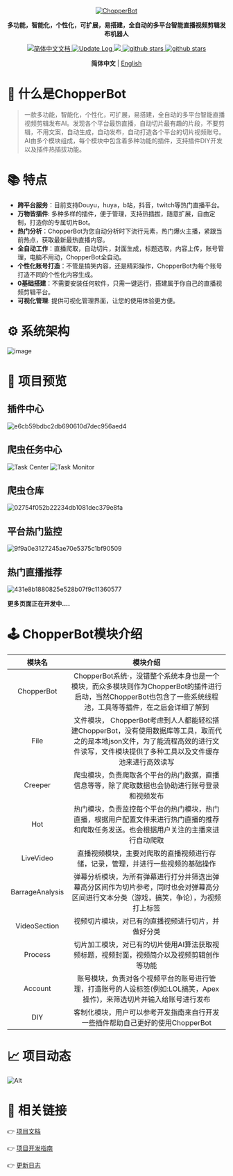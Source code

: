
<p align="center">
  <a href="https://github.com/969025903/ChopperBot">
   <img alt="ChopperBot" src="https://github.com/twj666/ChopperBot-Doc/blob/master/img/logo.png?raw=true">
  </a>
</p>

<p align="center">
  <strong>多功能，智能化，个性化，可扩展，易搭建，全自动的多平台智能直播视频剪辑发布机器人</strong>
</p>

<p align="center">
  <a href="https://969025903.github.io/ChopperBot-Doc/">
    <img src="https://img.shields.io/badge/文档-简体中文-blue.svg" alt="简体中文文档" />
  </a>

   <a href="https://github.com/969025903/ChopperBot/blob/master/CHANGELOG.md" >
    <img src="https://img.shields.io/badge/ChangeLog-English-blue.svg" alt="Update Log" />
  </a>

   <a target="_blank" href="https://www.oracle.com/technetwork/java/javase/downloads/index.html">
        <img src="https://img.shields.io/badge/JDK-11+-green.svg" />
    </a>
  <a target="_blank" href='https://github.com/969025903/ChopperBot'>
        <img src="https://img.shields.io/github/stars/969025903/ChopperBot.svg" alt="github stars"/>
   </a>

   <a target="_blank" href=''>
        <img src="https://img.shields.io/badge/Process-Developing-yellow" alt="github stars"/>
   </a>
</p>

<p align='center'>
  <b>简体中文</b> | <a href="https://github.com/969025903/ChopperBot/blob/master/README.md">English</a> 
</p>



# 📖 什么是ChopperBot


>一款多功能，智能化，个性化，可扩展，易搭建，全自动的多平台智能直播视频剪辑发布AI。发现各个平台最热直播，自动切片最有趣的片段，不要剪辑，不用文案，自动生成，自动发布，自动打造各个平台的切片视频账号。AI由多个模块组成，每个模块中包含着多种功能的插件，支持插件DIY开发以及插件热插拔功能。


# 📚 特点

- **跨平台服务**：目前支持Douyu，huya，b站，抖音，twitch等热门直播平台。
- **万物皆插件**: 多种多样的插件，便于管理，支持热插拔，随意扩展，自由定制，打造你的专属切片Bot。
- **热门分析**：ChopperBot为您自动分析时下流行元素，热门爆火主播，紧跟当前热点，获取最新最热直播内容。
- **全自动工作**：直播爬取，自动切片，封面生成，标题选取，内容上传，账号管理，电脑不用动，ChopperBot全自动。
- **个性化账号打造**：不管是搞笑内容，还是精彩操作，ChopperBot为每个账号打造不同的个性化内容生成。
- **0基础搭建**：不需要安装任何软件，只需一键运行，搭建属于你自己的直播视频剪辑平台。
- **可视化管理**: 提供可视化管理界面，让您的使用体验更方便。

# ⚙ 系统架构
![image](https://github.com/969025903/ChopperBot/assets/77137063/eeca58de-611b-41ee-973f-cd375f98e569)

# 🎥 项目预览
## 插件中心
![e6cb59bdbc2db690610d7dec956aed4](https://github.com/969025903/ChopperBot/assets/77137063/ac83fbae-d720-4b98-8701-687436605e97)
## 爬虫任务中心
![Task Center](https://github.com/969025903/ChopperBot/assets/77137063/62ab3560-c5c2-4808-be84-a765349e4c39)
![Task Monitor](https://github.com/969025903/ChopperBot/assets/77137063/95843e98-fdc3-4ff4-805a-4a0dd8ef28be)
## 爬虫仓库
![02754f052b22234db1081dec379e8fa](https://github.com/969025903/ChopperBot/assets/77137063/5e12b279-ff34-450f-a408-c4b1f2d797d9)
## 平台热门监控
![9f9a0e3127245ae70e5375c1bf90509](https://github.com/969025903/ChopperBot/assets/77137063/6d8c0f1e-a02f-4d04-a047-f03888358790)
## 热门直播推荐
![431e8b1880825e528b07f9c11360577](https://github.com/969025903/ChopperBot/assets/77137063/adeab4ae-25fe-4752-a6ce-2a79a6f5703e)

**更多页面正在开发中....**

# 🕹 ChopperBot模块介绍
| 模块名 | 模块介绍 |
| :-: | :-: |
| ChopperBot| ChopperBot系统·，没错整个系统本身也是一个模块，而众多模块则作为ChopperBot的插件进行启动，当然ChopperBot也包含了一些系统线程池，工具等等插件，在之后会详细了解到 |
| File |文件模块， ChopperBot考虑到人人都能轻松搭建ChopperBot，没有使用数据库等工具，取而代之的是本地json文件，为了能流程高效的进行文件读写，文件模块提供了多种工具以及文件缓存池来进行高效读写|
| Creeper | 爬虫模块，负责爬取各个平台的热门数据，直播信息等等，除了爬取数据也会协助进行账号登录和视频发布 |
| Hot | 热门模块，负责监控每个平台的热门模块，热门直播，根据用户配置文件来进行热门直播的推荐和爬取任务发送。也会根据用户关注的主播来进行自动爬取 |
| LiveVideo | 直播视频模块，主要对爬取的直播视频进行存储，记录，管理，并进行一些视频的基础操作 |
| BarrageAnalysis | 弹幕分析模块，为所有弹幕进行打分并筛选出弹幕高分区间作为切片参考，同时也会对弹幕高分区间进行文本分类（游戏，搞笑，争论），为视频打上标签 |
| VideoSection | 视频切片模块，对已有的直播视频进行切片，并做好分类 |
| Process | 切片加工模块，对已有的切片使用AI算法获取视频标题，视频封面，视频简介以及视频剪辑创作等功能 |
| Account | 账号模块，负责对各个视频平台的账号进行管理，打造账号的人设标签(例如:LOL搞笑，Apex操作)，来筛选切片并输入给账号进行发布|
| DIY | 客制化模块，用户可以参考开发指南来自行开发一些插件帮助自己更好的使用ChopperBot |

# 📈 项目动态
![Alt](https://repobeats.axiom.co/api/embed/0ae23655bb105addf8d90a999df36f690d615af7.svg "Repobeats analytics image")
# 🔗 相关链接
👉 [项目文档](https://969025903.github.io/ChopperBot-Doc/)

👉 [项目开发指南](https://969025903.github.io/ChopperBot-Doc/pages/779a67/#chopperbot%E7%B3%BB%E7%BB%9F%E6%9E%B6%E6%9E%84)

👉 [更新日志](https://github.com/969025903/ChopperBot/blob/master/CHANGELOG.md)
